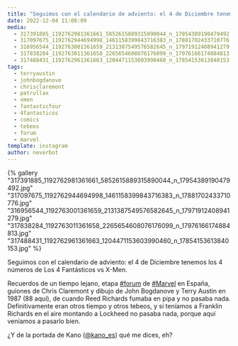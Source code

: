 ```yaml
---
title: "Seguimos con el calendario de adviento: el 4 de Diciembre tenemos los 4 números de Los 4 Fantásticos vs X-Men"
date: 2022-12-04 11:08:09
media: 
  - 317391885_1192762981361661_5852615889315890044_n_17954389190479492.jpg
  - 317097675_1192762944694998_1461158399843716383_n_17881702433710776.jpg
  - 316956544_1192763001361659_2131387549576582645_n_17971912408941279.jpg
  - 317838284_1192763011361658_2265654608076176099_n_17976166174884813.jpg
  - 317488431_1192762961361663_1204471153603990460_n_17854153613840153.jpg
tags: 
  - terryaustin
  - johnbogdanove
  - chrisclaremont
  - patrullax
  - xmen
  - fantasticfour
  - 4fantasticos
  - comics
  - tebeos
  - forum
  - marvel
template: instagram
author: neverbot
---
```


{% gallery "317391885_1192762981361661_5852615889315890044_n_17954389190479492.jpg" "317097675_1192762944694998_1461158399843716383_n_17881702433710776.jpg" "316956544_1192763001361659_2131387549576582645_n_17971912408941279.jpg" "317838284_1192763011361658_2265654608076176099_n_17976166174884813.jpg" "317488431_1192762961361663_1204471153603990460_n_17854153613840153.jpg" %}

Seguimos con el calendario de adviento: el 4 de Diciembre tenemos los 4 números de Los 4 Fantásticos vs X-Men.

Recuerdos de un tiempo lejano, etapa [#forum](/tags/forum) de [#Marvel](/tags/marvel) en España, guiones de Chris Claremont y dibujo de John Bogdanove y Terry Austin en 1987 (88 aquí), de cuando Reed Richards fumaba en pipa y no pasaba nada. Definitivamente eran otros tiempo y otros tebeos, y si teníamos a Franklin Richards en el aire montando a Lockheed no pasaba nada, porque aquí veníamos a pasarlo bien.

¿Y de la portada de Kano ([@kano_es](https://instagram.com/kano_es)) qué me dices, eh?
